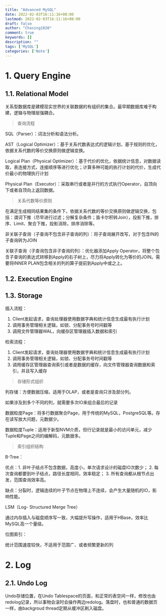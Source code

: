 ```yaml
---
title: "Advanced MySQL"
date: 2022-02-03T16:11:16+08:00
lastmod: 2022-02-03T16:11:16+08:00
draft: false
author: "Chasing1020"
comment: true
keywords: []
description: ""
tags: ['MySQL']
categories: ['Note']
---
```


# 1. Query Engine

## 1.1. Relational Model

关系型数据库是建模现实世界的关联数据的有组织的集合。最早期数据库难于构建，逻辑与物理层强耦合。

>   查询流程

SQL（Parser）：词法分析和语法分析。

AST（Logical Optimizer）：基于关系代数表达式的逻辑计划，基于规则的优化，依据关系代数的等价交换原则做逻辑变换。

Logical Plan（Physical Optimizer）：基于代价的优化，依据统计信息，对数据读取，表连接方式，连接顺序等进行优化；计算多种可能的执行计划的代价，生成代价最小的物理执行计划

Physical Plan（Executor）：采取串行或者是并行的方式执行Operator，自顶向下或者自顶向上返回数据。

>   关系代数等价原则

在满足生成相同结果集的条件下，依据关系代数的等价交换原则做逻辑交换，包括：谓词下推（尽早进行过滤；分解复杂条件；笛卡尔积转Join），投影下推，排序、Limit、聚合下推，投影消除，排序消除等。

非关联子查询（子查询不包含非子查询的列）：将子查询展开改写，对于包含IN的子查询转为JOIN

关联子查询（子查询包含非子查询的列）：优化器添加Apply Operator，将整个包含子查询的表达式转移到Apply的右子树上，尽力将Apply转化为等价的JOIN。需要将INNER PLAN包含相关的列的算子提前到Apply中或之上。

## 1.2. Execution Engine



## 1.3. Storage

插入流程：

1.   Client发起请求，查询处理器使用数据字典和统计信息生成最有执行计划
2.   调用事务管理相关逻辑，如锁、分配事务号时间戳等
3.   调用文件管理器WAL，向缓存区管理器插入数据和索引

检索流程：

1.   Client发起请求，查询处理器使用数据字典和统计信息生成最有执行计划
2.   调用事务管理相关逻辑，如锁、分配事务号时间戳等
3.   调用缓存区管理器查询索引或者是数据的缓存，向文件管理器查询数据和索引，并且写入缓存

>   存储形式组织

列存储：方便数据压缩，适用于OLAP，或者是查询只涉及部分列。

如果涉及到多个不同的列，就需要多次IO来组合最后的记录

数据粒度Page：将多行数据聚合Page，用于传统的MySQL，PostgreSQL等。存在读写放大问题，元数据少。

数据粒度Tuple：适用于新型NVM介质，但行记录就是最小的访问单元，减少Tuple和Page之间的编解码，元数据多。

>   索引组织结构

B-Tree：

优点：1. 非叶子结点不包含数据，高度小，单次请求设计的磁盘IO次数少； 2. 每次查询都要到叶子结点，路径长度相同，效率稳定； 3. 所有查询都从根节点出发，范围查询效率高。

缺点：分裂时，逻辑连续的叶子节点在物理上不连续，会产生大量随机的IO，影响性能。

LSM（Log- Structured Merge Tree）

通过内存插入与磁盘顺序写一致，大幅提升写操作，适用于HBase，效率比MySQL高一个量级。

位图索引：

统计范围速度较快，不适用于范围广、或者频繁更新的列

# 2. Log

## 2.1. Undo Log

Undo存储位置，在Undo Tablespace的页面，和正常的表空间一样，修改也由redolog记录，所以事物会滚时会操作两边redolog。落盘时，也和普通的数据页一样，由backgroud thread定期从缓冲区刷入磁盘。



